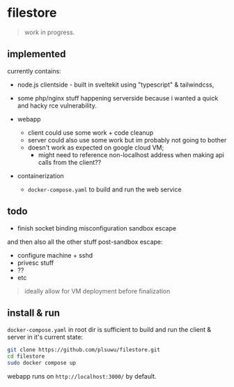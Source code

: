 # filestore

> work in progress.

## implemented

currently contains:

- node.js clientside - built in sveltekit using "typescript" & tailwindcss,
- some php/nginx stuff happening serverside because i wanted a quick and hacky rce vulnerability.

- webapp
    - client could use some work + code cleanup
    - server could also use some work but im probably not going to bother
    - doesn't work as expected on google cloud VM; 
        - might need to reference non-localhost address when making api calls from the client?? 
- containerization
    - `docker-compose.yaml` to build and run the web service

## todo

- finish socket binding misconfiguration sandbox escape 

and then also all the other stuff post-sandbox escape:

- configure machine + sshd
- privesc stuff
- ??
- etc

> ideally allow for VM deployment before finalization

## install & run

`docker-compose.yaml` in root dir is sufficient to build and run the client & server in it's current state:

```bash
git clone https://github.com/plsuwu/filestore.git
cd filestore
sudo docker compose up
```

webapp runs on `http://localhost:3000/` by default.